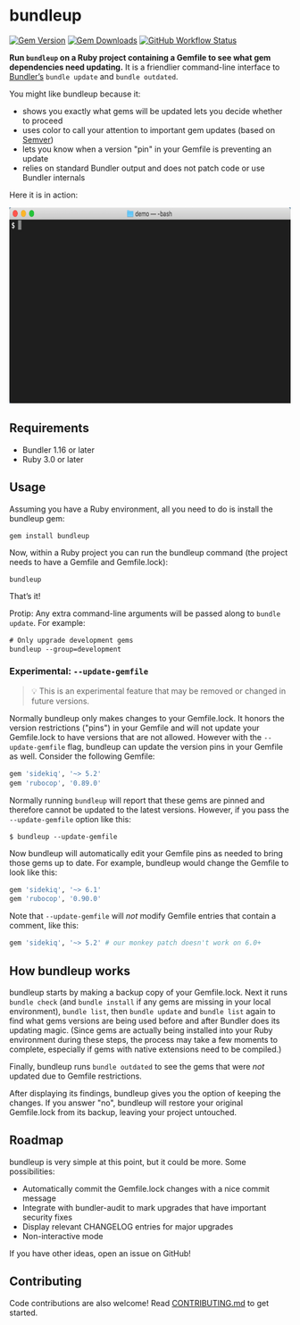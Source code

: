 # bundleup

[![Gem Version](https://img.shields.io/gem/v/bundleup)](https://rubygems.org/gems/bundleup)
[![Gem Downloads](https://img.shields.io/gem/dt/bundleup)](https://www.ruby-toolbox.com/projects/bundleup)
[![GitHub Workflow Status](https://img.shields.io/github/actions/workflow/status/mattbrictson/bundleup/ci.yml)](https://github.com/mattbrictson/bundleup/actions/workflows/ci.yml)

**Run `bundleup` on a Ruby project containing a Gemfile to see what gem dependencies need updating.** It is a friendlier command-line interface to [Bundler’s][bundler] `bundle update` and `bundle outdated`.

You might like bundleup because it:

- shows you exactly what gems will be updated lets you decide whether to proceed
- uses color to call your attention to important gem updates (based on [Semver][])
- lets you know when a version "pin" in your Gemfile is preventing an update
- relies on standard Bundler output and does not patch code or use Bundler internals

Here it is in action:

<img src="./demo.gif" width="682" height="351" alt="Sample output">

## Requirements

- Bundler 1.16 or later
- Ruby 3.0 or later

## Usage

Assuming you have a Ruby environment, all you need to do is install the bundleup gem:

```
gem install bundleup
```

Now, within a Ruby project you can run the bundleup command (the project needs to have a Gemfile and Gemfile.lock):

```
bundleup
```

That’s it!

Protip: Any extra command-line arguments will be passed along to `bundle update`. For example:

```
# Only upgrade development gems
bundleup --group=development
```

### Experimental: `--update-gemfile`

> 💡 This is an experimental feature that may be removed or changed in future versions.

Normally bundleup only makes changes to your Gemfile.lock. It honors the version restrictions ("pins") in your Gemfile and will not update your Gemfile.lock to have versions that are not allowed. However with the `--update-gemfile` flag, bundleup can update the version pins in your Gemfile as well. Consider the following Gemfile:

```ruby
gem 'sidekiq', '~> 5.2'
gem 'rubocop', '0.89.0'
```

Normally running `bundleup` will report that these gems are pinned and therefore cannot be updated to the latest versions. However, if you pass the `--update-gemfile` option like this:

```
$ bundleup --update-gemfile
```

Now bundleup will automatically edit your Gemfile pins as needed to bring those gems up to date. For example, bundleup would change the Gemfile to look like this:

```ruby
gem 'sidekiq', '~> 6.1'
gem 'rubocop', '0.90.0'
```

Note that `--update-gemfile` will _not_ modify Gemfile entries that contain a comment, like this:

```ruby
gem 'sidekiq', '~> 5.2' # our monkey patch doesn't work on 6.0+
```

## How bundleup works

bundleup starts by making a backup copy of your Gemfile.lock. Next it runs `bundle check` (and `bundle install` if any gems are missing in your local environment), `bundle list`, then `bundle update` and `bundle list` again to find what gems versions are being used before and after Bundler does its updating magic. (Since gems are actually being installed into your Ruby environment during these steps, the process may take a few moments to complete, especially if gems with native extensions need to be compiled.)

Finally, bundleup runs `bundle outdated` to see the gems that were _not_ updated due to Gemfile restrictions.

After displaying its findings, bundleup gives you the option of keeping the changes. If you answer "no", bundleup will restore your original Gemfile.lock from its backup, leaving your project untouched.

## Roadmap

bundleup is very simple at this point, but it could be more. Some possibilities:

- Automatically commit the Gemfile.lock changes with a nice commit message
- Integrate with bundler-audit to mark upgrades that have important security fixes
- Display relevant CHANGELOG entries for major upgrades
- Non-interactive mode

If you have other ideas, open an issue on GitHub!

## Contributing

Code contributions are also welcome! Read [CONTRIBUTING.md](CONTRIBUTING.md) to get started.

[bundler]: http://bundler.io
[semver]: http://semver.org
